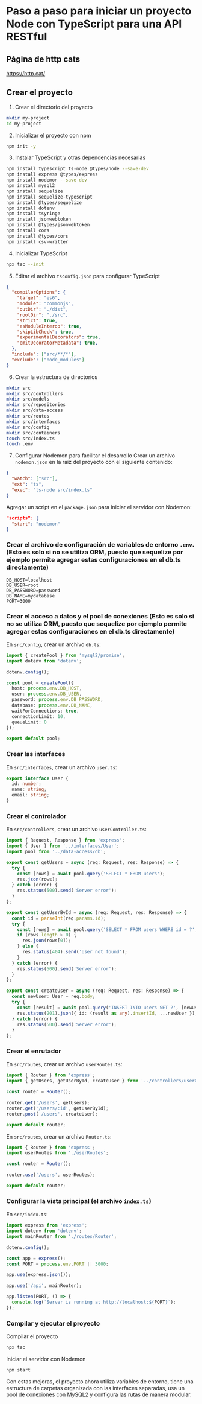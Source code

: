 # Paso a paso para iniciar un proyecto Node con TypeScript para una API RESTful

## Página de http cats
https://http.cat/

## Crear el proyecto

1. Crear el directorio del proyecto
```bash
mkdir my-project
cd my-project
```

2. Inicializar el proyecto con npm
```bash
npm init -y
```

3. Instalar TypeScript y otras dependencias necesarias
```bash
npm install typescript ts-node @types/node --save-dev
npm install express @types/express
npm install nodemon --save-dev
npm install mysql2
npm install sequelize
npm install sequelize-typescript
npm install @types/sequelize
npm install dotenv
npm install tsyringe
npm install jsonwebtoken
npm install @types/jsonwebtoken
npm install cors
npm install @types/cors
npm install csv-writter
```

4. Inicializar TypeScript
```bash
npx tsc --init
```

5. Editar el archivo `tsconfig.json` para configurar TypeScript
```json
{
  "compilerOptions": {
    "target": "es6",
    "module": "commonjs",
    "outDir": "./dist",
    "rootDir": "./src",
    "strict": true,
    "esModuleInterop": true,
    "skipLibCheck": true,
    "experimentalDecorators": true,
    "emitDecoratorMetadata": true,
  },
  "include": ["src/**/*"],
  "exclude": ["node_modules"]
}
```

6. Crear la estructura de directorios
```bash
mkdir src
mkdir src/controllers
mkdir src/models
mkdir src/repositories
mkdir src/data-access
mkdir src/routes
mkdir src/interfaces
mkdir src/config
mkdir src/containers
touch src/index.ts
touch .env
```

7. Configurar Nodemon para facilitar el desarrollo
Crear un archivo `nodemon.json` en la raíz del proyecto con el siguiente contenido:
```json
{
  "watch": ["src"],
  "ext": "ts",
  "exec": "ts-node src/index.ts"
}
```

Agregar un script en el `package.json` para iniciar el servidor con Nodemon:
```json
"scripts": {
  "start": "nodemon"
}
```

### Crear el archivo de configuración de variables de entorno `.env`. (Esto es solo si no se utiliza ORM, puesto que sequelize por ejemplo permite agregar estas configuraciones en el db.ts directamente)
```dotenv
DB_HOST=localhost
DB_USER=root
DB_PASSWORD=password
DB_NAME=mydatabase
PORT=3000
```

### Crear el acceso a datos y el pool de conexiones (Esto es solo si no se utiliza ORM, puesto que sequelize por ejemplo permite agregar estas configuraciones en el db.ts directamente)

En `src/config`, crear un archivo `db.ts`:
```typescript
import { createPool } from 'mysql2/promise';
import dotenv from 'dotenv';

dotenv.config();

const pool = createPool({
  host: process.env.DB_HOST,
  user: process.env.DB_USER,
  password: process.env.DB_PASSWORD,
  database: process.env.DB_NAME,
  waitForConnections: true,
  connectionLimit: 10,
  queueLimit: 0
});

export default pool;
```

### Crear las interfaces
En `src/interfaces`, crear un archivo `user.ts`:
```typescript
export interface User {
  id: number;
  name: string;
  email: string;
}
```

### Crear el controlador
En `src/controllers`, crear un archivo `userController.ts`:
```typescript
import { Request, Response } from 'express';
import { User } from '../interfaces/User';
import pool from '../data-access/db';

export const getUsers = async (req: Request, res: Response) => {
  try {
    const [rows] = await pool.query('SELECT * FROM users');
    res.json(rows);
  } catch (error) {
    res.status(500).send('Server error');
  }
};

export const getUserById = async (req: Request, res: Response) => {
  const id = parseInt(req.params.id);
  try {
    const [rows] = await pool.query('SELECT * FROM users WHERE id = ?', [id]);
    if (rows.length > 0) {
      res.json(rows[0]);
    } else {
      res.status(404).send('User not found');
    }
  } catch (error) {
    res.status(500).send('Server error');
  }
};

export const createUser = async (req: Request, res: Response) => {
  const newUser: User = req.body;
  try {
    const [result] = await pool.query('INSERT INTO users SET ?', [newUser]);
    res.status(201).json({ id: (result as any).insertId, ...newUser });
  } catch (error) {
    res.status(500).send('Server error');
  }
};
```

### Crear el enrutador
En `src/routes`, crear un archivo `userRoutes.ts`:
```typescript
import { Router } from 'express';
import { getUsers, getUserById, createUser } from '../controllers/userController';

const router = Router();

router.get('/users', getUsers);
router.get('/users/:id', getUserById);
router.post('/users', createUser);

export default router;
```

En `src/routes`, crear un archivo `Router.ts`:
```typescript
import { Router } from 'express';
import userRoutes from './userRoutes';

const router = Router();

router.use('/users', userRoutes);

export default router;
```

### Configurar la vista principal (el archivo `index.ts`)
En `src/index.ts`:
```typescript
import express from 'express';
import dotenv from 'dotenv';
import mainRouter from './routes/Router';

dotenv.config();

const app = express();
const PORT = process.env.PORT || 3000;

app.use(express.json());

app.use('/api', mainRouter);

app.listen(PORT, () => {
  console.log(`Server is running at http://localhost:${PORT}`);
});
```

### Compilar y ejecutar el proyecto
Compilar el proyecto
```bash
npx tsc
```

Iniciar el servidor con Nodemon
```bash
npm start
```

Con estas mejoras, el proyecto ahora utiliza variables de entorno, tiene una estructura de carpetas organizada con las interfaces separadas, usa un pool de conexiones con MySQL2 y configura las rutas de manera modular.